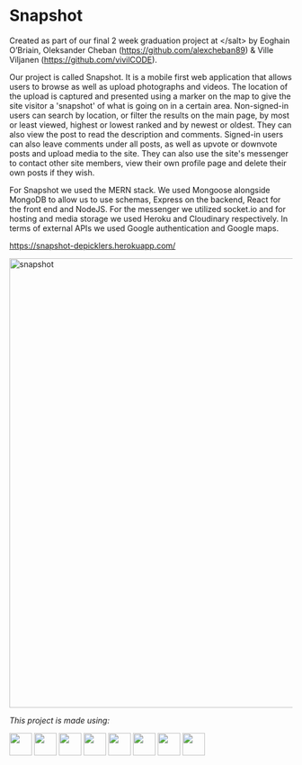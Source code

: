 # Snapshot

Created as part of our final 2 week graduation project at &lt;/salt&gt; by Eoghain O’Briain, Oleksander Cheban (https://github.com/alexcheban89) & Ville Viljanen (https://github.com/vivilCODE).

Our project is called Snapshot. It is a mobile first web application that allows users to browse as well as upload photographs and videos. The location of the upload is captured and presented using a marker on the map to give the site visitor a 'snapshot' of what is going on in a certain area. Non-signed-in users can search by location, or filter the results on the main page, by most or least viewed, highest or lowest ranked and by newest or oldest. They can also view the post to read the description and comments. Signed-in users can also leave comments under all posts, as well as upvote or downvote posts and upload media to the site. They can also use the site's messenger to contact other site members, view their own profile page and delete their own posts if they wish.

For Snapshot we used the MERN stack. We used Mongoose alongside MongoDB to allow us to use schemas, Express on the backend, React for the front end and NodeJS. For the messenger we utilized socket.io and for hosting and media storage we used Heroku and Cloudinary respectively. In terms of external APIs we used Google authentication and Google maps.

https://snapshot-depicklers.herokuapp.com/

<img width="800" alt="snapshot" src="https://user-images.githubusercontent.com/110406695/211791159-59d37603-df04-460a-ae03-b47638b79178.png">

<i>This project is made using:</i>

<div>
    <img height=40 src="https://cdn.jsdelivr.net/gh/devicons/devicon/icons/javascript/javascript-original.svg"/>
    <img height=40 src="https://cdn.jsdelivr.net/gh/devicons/devicon/icons/nodejs/nodejs-original.svg" />
    <img height=40 src="https://cdn.jsdelivr.net/gh/devicons/devicon/icons/react/react-original.svg" />
    <img height=40 src="https://cdn.jsdelivr.net/gh/devicons/devicon/icons/express/express-original.svg" />
    <img height=40 src="https://cdn.jsdelivr.net/gh/devicons/devicon/icons/html5/html5-original.svg" />
    <img height=40 src="https://cdn.jsdelivr.net/gh/devicons/devicon/icons/css3/css3-original.svg" />
    <img height=40 src="https://cdn.jsdelivr.net/gh/devicons/devicon/icons/mongodb/mongodb-original.svg" />
    <img height=40 src="https://cdn.jsdelivr.net/gh/devicons/devicon/icons/git/git-plain.svg"/>
</div>
